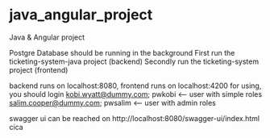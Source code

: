 # java_angular_project
Java &amp; Angular project

Postgre Database should be running in the background
First run the ticketing-system-java project (backend)
Secondly run the ticketing-system project (frontend)

backend runs on localhost:8080, frontend runs on localhost:4200
for using, you should login
kobi.wyatt@dummy.com; pwkobi <-- user with simple roles
salim.cooper@dummy.com; pwsalim <-- user with admin roles

swagger ui can be reached on http://localhost:8080/swagger-ui/index.html
cica
